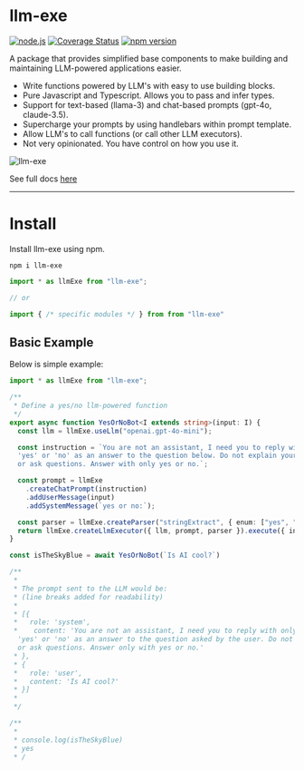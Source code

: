 # llm-exe

[![node.js](https://github.com/gregreindel/llm-exe/actions/workflows/node.js.yml/badge.svg)](https://github.com/gregreindel/llm-exe/actions/workflows/node.js.yml) [![Coverage Status](https://coveralls.io/repos/github/gregreindel/llm-exe/badge.svg?branch=main)](https://coveralls.io/github/gregreindel/llm-exe?branch=main) [![npm version](https://badge.fury.io/js/llm-exe.svg)](https://badge.fury.io/js/llm-exe)

A package that provides simplified base components to make building and maintaining LLM-powered applications easier.

- Write functions powered by LLM's with easy to use building blocks.
- Pure Javascript and Typescript. Allows you to pass and infer types.
- Support for text-based (llama-3) and chat-based prompts (gpt-4o, claude-3.5).
- Supercharge your prompts by using handlebars within prompt template.
- Allow LLM's to call functions (or call other LLM executors).
- Not very opinionated. You have control on how you use it.

![llm-exe](https://assets.llm-exe.com/llm-exe-featured.jpg)


See full docs [here](https://llm-exe.com)


---
# Install

Install llm-exe using npm.
```
npm i llm-exe
```

```typescript
import * as llmExe from "llm-exe";

// or 

import { /* specific modules */ } from from "llm-exe"
```

## Basic Example
Below is simple example:
```typescript
import * as llmExe from "llm-exe";

/**
 * Define a yes/no llm-powered function
 */
export async function YesOrNoBot<I extends string>(input: I) {
  const llm = llmExe.useLlm("openai.gpt-4o-mini");

  const instruction = `You are not an assistant, I need you to reply with only 
  'yes' or 'no' as an answer to the question below. Do not explain yourself 
  or ask questions. Answer with only yes or no.`;

  const prompt = llmExe
    .createChatPrompt(instruction)
    .addUserMessage(input)
    .addSystemMessage(`yes or no:`);

  const parser = llmExe.createParser("stringExtract", { enum: ["yes", "no"] });
  return llmExe.createLlmExecutor({ llm, prompt, parser }).execute({ input });
}

const isTheSkyBlue = await YesOrNoBot(`Is AI cool?`)

/**
 * 
 * The prompt sent to the LLM would be: 
 * (line breaks added for readability)
 * 
 * [{ 
 *   role: 'system', 
 *    content: 'You are not an assistant, I need you to reply with only 
  'yes' or 'no' as an answer to the question asked by the user. Do not explain yourself 
  or ask questions. Answer only with yes or no.' 
 * },
 * { 
 *   role: 'user',
 *   content: 'Is AI cool?'
 * }]
 * 
 */

/**
 * 
 * console.log(isTheSkyBlue)
 * yes
 * /
```